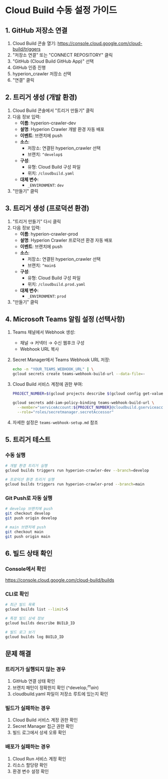 # Cloud Build 수동 설정 가이드

## 1. GitHub 저장소 연결

1. Cloud Build 콘솔 열기: https://console.cloud.google.com/cloud-build/triggers
2. "저장소 연결" 또는 "CONNECT REPOSITORY" 클릭
3. "GitHub (Cloud Build GitHub App)" 선택
4. GitHub 인증 진행
5. hyperion_crawler 저장소 선택
6. "연결" 클릭

## 2. 트리거 생성 (개발 환경)

1. Cloud Build 콘솔에서 "트리거 만들기" 클릭
2. 다음 정보 입력:
   - **이름**: hyperion-crawler-dev
   - **설명**: Hyperion Crawler 개발 환경 자동 배포
   - **이벤트**: 브랜치에 push
   - **소스**: 
     - 저장소: 연결된 hyperion_crawler 선택
     - 브랜치: `^develop$`
   - **구성**:
     - 유형: Cloud Build 구성 파일
     - 위치: `/cloudbuild.yaml`
   - **대체 변수**:
     - `_ENVIRONMENT`: `dev`
3. "만들기" 클릭

## 3. 트리거 생성 (프로덕션 환경)

1. "트리거 만들기" 다시 클릭
2. 다음 정보 입력:
   - **이름**: hyperion-crawler-prod
   - **설명**: Hyperion Crawler 프로덕션 환경 자동 배포
   - **이벤트**: 브랜치에 push
   - **소스**: 
     - 저장소: 연결된 hyperion_crawler 선택
     - 브랜치: `^main$`
   - **구성**:
     - 유형: Cloud Build 구성 파일
     - 위치: `/cloudbuild.prod.yaml`
   - **대체 변수**:
     - `_ENVIRONMENT`: `prod`
3. "만들기" 클릭

## 4. Microsoft Teams 알림 설정 (선택사항)

1. Teams 채널에서 Webhook 생성:
   - 채널 → 커넥터 → 수신 웹후크 구성
   - Webhook URL 복사

2. Secret Manager에서 Teams Webhook URL 저장:
   ```bash
   echo -n "YOUR_TEAMS_WEBHOOK_URL" | \
   gcloud secrets create teams-webhook-build-url --data-file=-
   ```

3. Cloud Build 서비스 계정에 권한 부여:
   ```bash
   PROJECT_NUMBER=$(gcloud projects describe $(gcloud config get-value project) --format='value(projectNumber)')
   
   gcloud secrets add-iam-policy-binding teams-webhook-build-url \
     --member="serviceAccount:${PROJECT_NUMBER}@cloudbuild.gserviceaccount.com" \
     --role="roles/secretmanager.secretAccessor"
   ```

4. 자세한 설정은 `teams-webhook-setup.md` 참조

## 5. 트리거 테스트

### 수동 실행
```bash
# 개발 환경 트리거 실행
gcloud builds triggers run hyperion-crawler-dev --branch=develop

# 프로덕션 환경 트리거 실행
gcloud builds triggers run hyperion-crawler-prod --branch=main
```

### Git Push로 자동 실행
```bash
# develop 브랜치에 push
git checkout develop
git push origin develop

# main 브랜치에 push
git checkout main
git push origin main
```

## 6. 빌드 상태 확인

### Console에서 확인
https://console.cloud.google.com/cloud-build/builds

### CLI로 확인
```bash
# 최근 빌드 목록
gcloud builds list --limit=5

# 특정 빌드 상세 정보
gcloud builds describe BUILD_ID

# 빌드 로그 보기
gcloud builds log BUILD_ID
```

## 문제 해결

### 트리거가 실행되지 않는 경우
1. GitHub 연결 상태 확인
2. 브랜치 패턴이 정확한지 확인 (^develop$, ^main$)
3. cloudbuild.yaml 파일이 저장소 루트에 있는지 확인

### 빌드가 실패하는 경우
1. Cloud Build 서비스 계정 권한 확인
2. Secret Manager 접근 권한 확인
3. 빌드 로그에서 상세 오류 확인

### 배포가 실패하는 경우
1. Cloud Run 서비스 계정 확인
2. 리소스 할당량 확인
3. 환경 변수 설정 확인